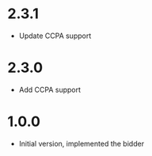 # 2.3.1
- Update CCPA support
# 2.3.0
- Add CCPA support
# 1.0.0
- Initial version, implemented the bidder